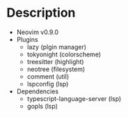 # Description
- Neovim v0.9.0
- Plugins
  - lazy (plgin manager)
  - tokyonight (colorscheme)
  - treesitter (highlight)
  - neotree (filesystem)
  - comment (util)
  - lspconfig (lsp)
- Dependencies
  - typescript-language-server (lsp)
  - gopls (lsp)



